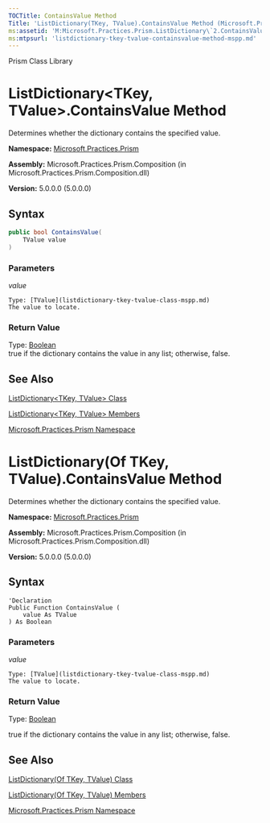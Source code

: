 ```yaml
---
TOCTitle: ContainsValue Method
Title: 'ListDictionary(TKey, TValue).ContainsValue Method (Microsoft.Practices.Prism)'
ms:assetid: 'M:Microsoft.Practices.Prism.ListDictionary\`2.ContainsValue(\`1)'
ms:mtpsurl: 'listdictionary-tkey-tvalue-containsvalue-method-mspp.md'
---
```


Prism Class Library

# ListDictionary&lt;TKey, TValue&gt;.ContainsValue Method

Determines whether the dictionary contains the specified value.

**Namespace:** [Microsoft.Practices.Prism](mspp-namespace.md)

**Assembly:** Microsoft.Practices.Prism.Composition (in Microsoft.Practices.Prism.Composition.dll)

**Version:** 5.0.0.0 (5.0.0.0)

## Syntax

```C#
public bool ContainsValue(
	TValue value
)
```


### Parameters

*value*

	Type: [TValue](listdictionary-tkey-tvalue-class-mspp.md)
	The value to locate.

### Return Value

Type: [Boolean](http://msdn.microsoft.com/en-us/library/a28wyd50)<br/>
true if the dictionary contains the value in any list; otherwise, false.

## See Also

[ListDictionary&lt;TKey, TValue&gt; Class](listdictionary-tkey-tvalue-class-mspp.md)

[ListDictionary&lt;TKey, TValue&gt; Members](listdictionary-tkey-tvalue-members-mspp.md)

[Microsoft.Practices.Prism Namespace](mspp-namespace.md)

# ListDictionary(Of TKey, TValue).ContainsValue Method

Determines whether the dictionary contains the specified value.

**Namespace:** [Microsoft.Practices.Prism](mspp-namespace.md)

**Assembly:** Microsoft.Practices.Prism.Composition (in Microsoft.Practices.Prism.Composition.dll)

**Version:** 5.0.0.0 (5.0.0.0)

## Syntax

```VB
'Declaration
Public Function ContainsValue ( 
	value As TValue
) As Boolean
```


### Parameters

*value*

	Type: [TValue](listdictionary-tkey-tvalue-class-mspp.md) 
	The value to locate.

### Return Value
Type: [Boolean](http://msdn.microsoft.com/en-us/library/a28wyd50)<br/> 

true if the dictionary contains the value in any list; otherwise, false.

## See Also

[ListDictionary(Of TKey, TValue) Class](listdictionary-tkey-tvalue-class-mspp.md)

[ListDictionary(Of TKey, TValue) Members](listdictionary-tkey-tvalue-members-mspp.md)

[Microsoft.Practices.Prism Namespace](mspp-namespace.md)
